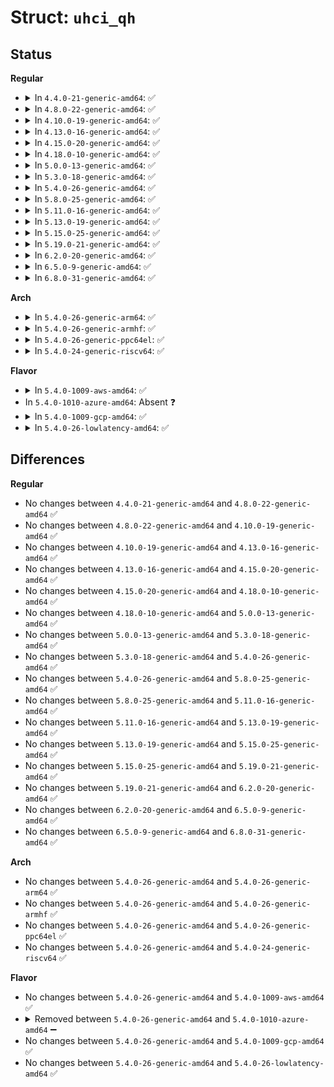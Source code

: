 # Struct: <code>uhci_qh</code>

## Status
<b>Regular</b>
<ul>
<li>
<details>
<summary>In <code>4.4.0-21-generic-amd64</code>: ✅</summary>

```c
struct uhci_qh {
    __le32 link;
    __le32 element;
    dma_addr_t dma_handle;
    struct list_head node;
    struct usb_host_endpoint * hep;
    struct usb_device * udev;
    struct list_head queue;
    struct uhci_td * dummy_td;
    struct uhci_td * post_td;
    struct usb_iso_packet_descriptor * iso_packet_desc;
    long unsigned int advance_jiffies;
    unsigned int unlink_frame;
    unsigned int period;
    short int phase;
    short int load;
    unsigned int iso_frame;
    int state;
    int type;
    int skel;
    unsigned int initial_toggle;
    unsigned int needs_fixup;
    unsigned int is_stopped;
    unsigned int wait_expired;
    unsigned int bandwidth_reserved;
}
```
</details>
</li>
<li>
<details>
<summary>In <code>4.8.0-22-generic-amd64</code>: ✅</summary>

```c
struct uhci_qh {
    __le32 link;
    __le32 element;
    dma_addr_t dma_handle;
    struct list_head node;
    struct usb_host_endpoint * hep;
    struct usb_device * udev;
    struct list_head queue;
    struct uhci_td * dummy_td;
    struct uhci_td * post_td;
    struct usb_iso_packet_descriptor * iso_packet_desc;
    long unsigned int advance_jiffies;
    unsigned int unlink_frame;
    unsigned int period;
    short int phase;
    short int load;
    unsigned int iso_frame;
    int state;
    int type;
    int skel;
    unsigned int initial_toggle;
    unsigned int needs_fixup;
    unsigned int is_stopped;
    unsigned int wait_expired;
    unsigned int bandwidth_reserved;
}
```
</details>
</li>
<li>
<details>
<summary>In <code>4.10.0-19-generic-amd64</code>: ✅</summary>

```c
struct uhci_qh {
    __le32 link;
    __le32 element;
    dma_addr_t dma_handle;
    struct list_head node;
    struct usb_host_endpoint * hep;
    struct usb_device * udev;
    struct list_head queue;
    struct uhci_td * dummy_td;
    struct uhci_td * post_td;
    struct usb_iso_packet_descriptor * iso_packet_desc;
    long unsigned int advance_jiffies;
    unsigned int unlink_frame;
    unsigned int period;
    short int phase;
    short int load;
    unsigned int iso_frame;
    int state;
    int type;
    int skel;
    unsigned int initial_toggle;
    unsigned int needs_fixup;
    unsigned int is_stopped;
    unsigned int wait_expired;
    unsigned int bandwidth_reserved;
}
```
</details>
</li>
<li>
<details>
<summary>In <code>4.13.0-16-generic-amd64</code>: ✅</summary>

```c
struct uhci_qh {
    __le32 link;
    __le32 element;
    dma_addr_t dma_handle;
    struct list_head node;
    struct usb_host_endpoint * hep;
    struct usb_device * udev;
    struct list_head queue;
    struct uhci_td * dummy_td;
    struct uhci_td * post_td;
    struct usb_iso_packet_descriptor * iso_packet_desc;
    long unsigned int advance_jiffies;
    unsigned int unlink_frame;
    unsigned int period;
    short int phase;
    short int load;
    unsigned int iso_frame;
    int state;
    int type;
    int skel;
    unsigned int initial_toggle;
    unsigned int needs_fixup;
    unsigned int is_stopped;
    unsigned int wait_expired;
    unsigned int bandwidth_reserved;
}
```
</details>
</li>
<li>
<details>
<summary>In <code>4.15.0-20-generic-amd64</code>: ✅</summary>

```c
struct uhci_qh {
    __le32 link;
    __le32 element;
    dma_addr_t dma_handle;
    struct list_head node;
    struct usb_host_endpoint * hep;
    struct usb_device * udev;
    struct list_head queue;
    struct uhci_td * dummy_td;
    struct uhci_td * post_td;
    struct usb_iso_packet_descriptor * iso_packet_desc;
    long unsigned int advance_jiffies;
    unsigned int unlink_frame;
    unsigned int period;
    short int phase;
    short int load;
    unsigned int iso_frame;
    int state;
    int type;
    int skel;
    unsigned int initial_toggle;
    unsigned int needs_fixup;
    unsigned int is_stopped;
    unsigned int wait_expired;
    unsigned int bandwidth_reserved;
}
```
</details>
</li>
<li>
<details>
<summary>In <code>4.18.0-10-generic-amd64</code>: ✅</summary>

```c
struct uhci_qh {
    __le32 link;
    __le32 element;
    dma_addr_t dma_handle;
    struct list_head node;
    struct usb_host_endpoint * hep;
    struct usb_device * udev;
    struct list_head queue;
    struct uhci_td * dummy_td;
    struct uhci_td * post_td;
    struct usb_iso_packet_descriptor * iso_packet_desc;
    long unsigned int advance_jiffies;
    unsigned int unlink_frame;
    unsigned int period;
    short int phase;
    short int load;
    unsigned int iso_frame;
    int state;
    int type;
    int skel;
    unsigned int initial_toggle;
    unsigned int needs_fixup;
    unsigned int is_stopped;
    unsigned int wait_expired;
    unsigned int bandwidth_reserved;
}
```
</details>
</li>
<li>
<details>
<summary>In <code>5.0.0-13-generic-amd64</code>: ✅</summary>

```c
struct uhci_qh {
    __le32 link;
    __le32 element;
    dma_addr_t dma_handle;
    struct list_head node;
    struct usb_host_endpoint * hep;
    struct usb_device * udev;
    struct list_head queue;
    struct uhci_td * dummy_td;
    struct uhci_td * post_td;
    struct usb_iso_packet_descriptor * iso_packet_desc;
    long unsigned int advance_jiffies;
    unsigned int unlink_frame;
    unsigned int period;
    short int phase;
    short int load;
    unsigned int iso_frame;
    int state;
    int type;
    int skel;
    unsigned int initial_toggle;
    unsigned int needs_fixup;
    unsigned int is_stopped;
    unsigned int wait_expired;
    unsigned int bandwidth_reserved;
}
```
</details>
</li>
<li>
<details>
<summary>In <code>5.3.0-18-generic-amd64</code>: ✅</summary>

```c
struct uhci_qh {
    __le32 link;
    __le32 element;
    dma_addr_t dma_handle;
    struct list_head node;
    struct usb_host_endpoint * hep;
    struct usb_device * udev;
    struct list_head queue;
    struct uhci_td * dummy_td;
    struct uhci_td * post_td;
    struct usb_iso_packet_descriptor * iso_packet_desc;
    long unsigned int advance_jiffies;
    unsigned int unlink_frame;
    unsigned int period;
    short int phase;
    short int load;
    unsigned int iso_frame;
    int state;
    int type;
    int skel;
    unsigned int initial_toggle;
    unsigned int needs_fixup;
    unsigned int is_stopped;
    unsigned int wait_expired;
    unsigned int bandwidth_reserved;
}
```
</details>
</li>
<li>
<details>
<summary>In <code>5.4.0-26-generic-amd64</code>: ✅</summary>

```c
struct uhci_qh {
    __le32 link;
    __le32 element;
    dma_addr_t dma_handle;
    struct list_head node;
    struct usb_host_endpoint * hep;
    struct usb_device * udev;
    struct list_head queue;
    struct uhci_td * dummy_td;
    struct uhci_td * post_td;
    struct usb_iso_packet_descriptor * iso_packet_desc;
    long unsigned int advance_jiffies;
    unsigned int unlink_frame;
    unsigned int period;
    short int phase;
    short int load;
    unsigned int iso_frame;
    int state;
    int type;
    int skel;
    unsigned int initial_toggle;
    unsigned int needs_fixup;
    unsigned int is_stopped;
    unsigned int wait_expired;
    unsigned int bandwidth_reserved;
}
```
</details>
</li>
<li>
<details>
<summary>In <code>5.8.0-25-generic-amd64</code>: ✅</summary>

```c
struct uhci_qh {
    __le32 link;
    __le32 element;
    dma_addr_t dma_handle;
    struct list_head node;
    struct usb_host_endpoint * hep;
    struct usb_device * udev;
    struct list_head queue;
    struct uhci_td * dummy_td;
    struct uhci_td * post_td;
    struct usb_iso_packet_descriptor * iso_packet_desc;
    long unsigned int advance_jiffies;
    unsigned int unlink_frame;
    unsigned int period;
    short int phase;
    short int load;
    unsigned int iso_frame;
    int state;
    int type;
    int skel;
    unsigned int initial_toggle;
    unsigned int needs_fixup;
    unsigned int is_stopped;
    unsigned int wait_expired;
    unsigned int bandwidth_reserved;
}
```
</details>
</li>
<li>
<details>
<summary>In <code>5.11.0-16-generic-amd64</code>: ✅</summary>

```c
struct uhci_qh {
    __le32 link;
    __le32 element;
    dma_addr_t dma_handle;
    struct list_head node;
    struct usb_host_endpoint * hep;
    struct usb_device * udev;
    struct list_head queue;
    struct uhci_td * dummy_td;
    struct uhci_td * post_td;
    struct usb_iso_packet_descriptor * iso_packet_desc;
    long unsigned int advance_jiffies;
    unsigned int unlink_frame;
    unsigned int period;
    short int phase;
    short int load;
    unsigned int iso_frame;
    int state;
    int type;
    int skel;
    unsigned int initial_toggle;
    unsigned int needs_fixup;
    unsigned int is_stopped;
    unsigned int wait_expired;
    unsigned int bandwidth_reserved;
}
```
</details>
</li>
<li>
<details>
<summary>In <code>5.13.0-19-generic-amd64</code>: ✅</summary>

```c
struct uhci_qh {
    __le32 link;
    __le32 element;
    dma_addr_t dma_handle;
    struct list_head node;
    struct usb_host_endpoint * hep;
    struct usb_device * udev;
    struct list_head queue;
    struct uhci_td * dummy_td;
    struct uhci_td * post_td;
    struct usb_iso_packet_descriptor * iso_packet_desc;
    long unsigned int advance_jiffies;
    unsigned int unlink_frame;
    unsigned int period;
    short int phase;
    short int load;
    unsigned int iso_frame;
    int state;
    int type;
    int skel;
    unsigned int initial_toggle;
    unsigned int needs_fixup;
    unsigned int is_stopped;
    unsigned int wait_expired;
    unsigned int bandwidth_reserved;
}
```
</details>
</li>
<li>
<details>
<summary>In <code>5.15.0-25-generic-amd64</code>: ✅</summary>

```c
struct uhci_qh {
    __le32 link;
    __le32 element;
    dma_addr_t dma_handle;
    struct list_head node;
    struct usb_host_endpoint * hep;
    struct usb_device * udev;
    struct list_head queue;
    struct uhci_td * dummy_td;
    struct uhci_td * post_td;
    struct usb_iso_packet_descriptor * iso_packet_desc;
    long unsigned int advance_jiffies;
    unsigned int unlink_frame;
    unsigned int period;
    short int phase;
    short int load;
    unsigned int iso_frame;
    int state;
    int type;
    int skel;
    unsigned int initial_toggle;
    unsigned int needs_fixup;
    unsigned int is_stopped;
    unsigned int wait_expired;
    unsigned int bandwidth_reserved;
}
```
</details>
</li>
<li>
<details>
<summary>In <code>5.19.0-21-generic-amd64</code>: ✅</summary>

```c
struct uhci_qh {
    __le32 link;
    __le32 element;
    dma_addr_t dma_handle;
    struct list_head node;
    struct usb_host_endpoint * hep;
    struct usb_device * udev;
    struct list_head queue;
    struct uhci_td * dummy_td;
    struct uhci_td * post_td;
    struct usb_iso_packet_descriptor * iso_packet_desc;
    long unsigned int advance_jiffies;
    unsigned int unlink_frame;
    unsigned int period;
    short int phase;
    short int load;
    unsigned int iso_frame;
    int state;
    int type;
    int skel;
    unsigned int initial_toggle;
    unsigned int needs_fixup;
    unsigned int is_stopped;
    unsigned int wait_expired;
    unsigned int bandwidth_reserved;
}
```
</details>
</li>
<li>
<details>
<summary>In <code>6.2.0-20-generic-amd64</code>: ✅</summary>

```c
struct uhci_qh {
    __le32 link;
    __le32 element;
    dma_addr_t dma_handle;
    struct list_head node;
    struct usb_host_endpoint * hep;
    struct usb_device * udev;
    struct list_head queue;
    struct uhci_td * dummy_td;
    struct uhci_td * post_td;
    struct usb_iso_packet_descriptor * iso_packet_desc;
    long unsigned int advance_jiffies;
    unsigned int unlink_frame;
    unsigned int period;
    short int phase;
    short int load;
    unsigned int iso_frame;
    int state;
    int type;
    int skel;
    unsigned int initial_toggle;
    unsigned int needs_fixup;
    unsigned int is_stopped;
    unsigned int wait_expired;
    unsigned int bandwidth_reserved;
}
```
</details>
</li>
<li>
<details>
<summary>In <code>6.5.0-9-generic-amd64</code>: ✅</summary>

```c
struct uhci_qh {
    __le32 link;
    __le32 element;
    dma_addr_t dma_handle;
    struct list_head node;
    struct usb_host_endpoint * hep;
    struct usb_device * udev;
    struct list_head queue;
    struct uhci_td * dummy_td;
    struct uhci_td * post_td;
    struct usb_iso_packet_descriptor * iso_packet_desc;
    long unsigned int advance_jiffies;
    unsigned int unlink_frame;
    unsigned int period;
    short int phase;
    short int load;
    unsigned int iso_frame;
    int state;
    int type;
    int skel;
    unsigned int initial_toggle;
    unsigned int needs_fixup;
    unsigned int is_stopped;
    unsigned int wait_expired;
    unsigned int bandwidth_reserved;
}
```
</details>
</li>
<li>
<details>
<summary>In <code>6.8.0-31-generic-amd64</code>: ✅</summary>

```c
struct uhci_qh {
    __le32 link;
    __le32 element;
    dma_addr_t dma_handle;
    struct list_head node;
    struct usb_host_endpoint * hep;
    struct usb_device * udev;
    struct list_head queue;
    struct uhci_td * dummy_td;
    struct uhci_td * post_td;
    struct usb_iso_packet_descriptor * iso_packet_desc;
    long unsigned int advance_jiffies;
    unsigned int unlink_frame;
    unsigned int period;
    short int phase;
    short int load;
    unsigned int iso_frame;
    int state;
    int type;
    int skel;
    unsigned int initial_toggle;
    unsigned int needs_fixup;
    unsigned int is_stopped;
    unsigned int wait_expired;
    unsigned int bandwidth_reserved;
}
```
</details>
</li>
</ul>
<b>Arch</b>
<ul>
<li>
<details>
<summary>In <code>5.4.0-26-generic-arm64</code>: ✅</summary>

```c
struct uhci_qh {
    __le32 link;
    __le32 element;
    dma_addr_t dma_handle;
    struct list_head node;
    struct usb_host_endpoint * hep;
    struct usb_device * udev;
    struct list_head queue;
    struct uhci_td * dummy_td;
    struct uhci_td * post_td;
    struct usb_iso_packet_descriptor * iso_packet_desc;
    long unsigned int advance_jiffies;
    unsigned int unlink_frame;
    unsigned int period;
    short int phase;
    short int load;
    unsigned int iso_frame;
    int state;
    int type;
    int skel;
    unsigned int initial_toggle;
    unsigned int needs_fixup;
    unsigned int is_stopped;
    unsigned int wait_expired;
    unsigned int bandwidth_reserved;
}
```
</details>
</li>
<li>
<details>
<summary>In <code>5.4.0-26-generic-armhf</code>: ✅</summary>

```c
struct uhci_qh {
    __le32 link;
    __le32 element;
    dma_addr_t dma_handle;
    struct list_head node;
    struct usb_host_endpoint * hep;
    struct usb_device * udev;
    struct list_head queue;
    struct uhci_td * dummy_td;
    struct uhci_td * post_td;
    struct usb_iso_packet_descriptor * iso_packet_desc;
    long unsigned int advance_jiffies;
    unsigned int unlink_frame;
    unsigned int period;
    short int phase;
    short int load;
    unsigned int iso_frame;
    int state;
    int type;
    int skel;
    unsigned int initial_toggle;
    unsigned int needs_fixup;
    unsigned int is_stopped;
    unsigned int wait_expired;
    unsigned int bandwidth_reserved;
}
```
</details>
</li>
<li>
<details>
<summary>In <code>5.4.0-26-generic-ppc64el</code>: ✅</summary>

```c
struct uhci_qh {
    __le32 link;
    __le32 element;
    dma_addr_t dma_handle;
    struct list_head node;
    struct usb_host_endpoint * hep;
    struct usb_device * udev;
    struct list_head queue;
    struct uhci_td * dummy_td;
    struct uhci_td * post_td;
    struct usb_iso_packet_descriptor * iso_packet_desc;
    long unsigned int advance_jiffies;
    unsigned int unlink_frame;
    unsigned int period;
    short int phase;
    short int load;
    unsigned int iso_frame;
    int state;
    int type;
    int skel;
    unsigned int initial_toggle;
    unsigned int needs_fixup;
    unsigned int is_stopped;
    unsigned int wait_expired;
    unsigned int bandwidth_reserved;
}
```
</details>
</li>
<li>
<details>
<summary>In <code>5.4.0-24-generic-riscv64</code>: ✅</summary>

```c
struct uhci_qh {
    __le32 link;
    __le32 element;
    dma_addr_t dma_handle;
    struct list_head node;
    struct usb_host_endpoint * hep;
    struct usb_device * udev;
    struct list_head queue;
    struct uhci_td * dummy_td;
    struct uhci_td * post_td;
    struct usb_iso_packet_descriptor * iso_packet_desc;
    long unsigned int advance_jiffies;
    unsigned int unlink_frame;
    unsigned int period;
    short int phase;
    short int load;
    unsigned int iso_frame;
    int state;
    int type;
    int skel;
    unsigned int initial_toggle;
    unsigned int needs_fixup;
    unsigned int is_stopped;
    unsigned int wait_expired;
    unsigned int bandwidth_reserved;
}
```
</details>
</li>
</ul>
<b>Flavor</b>
<ul>
<li>
<details>
<summary>In <code>5.4.0-1009-aws-amd64</code>: ✅</summary>

```c
struct uhci_qh {
    __le32 link;
    __le32 element;
    dma_addr_t dma_handle;
    struct list_head node;
    struct usb_host_endpoint * hep;
    struct usb_device * udev;
    struct list_head queue;
    struct uhci_td * dummy_td;
    struct uhci_td * post_td;
    struct usb_iso_packet_descriptor * iso_packet_desc;
    long unsigned int advance_jiffies;
    unsigned int unlink_frame;
    unsigned int period;
    short int phase;
    short int load;
    unsigned int iso_frame;
    int state;
    int type;
    int skel;
    unsigned int initial_toggle;
    unsigned int needs_fixup;
    unsigned int is_stopped;
    unsigned int wait_expired;
    unsigned int bandwidth_reserved;
}
```
</details>
</li>
<li>
In <code>5.4.0-1010-azure-amd64</code>: Absent ❓
</li>
<li>
<details>
<summary>In <code>5.4.0-1009-gcp-amd64</code>: ✅</summary>

```c
struct uhci_qh {
    __le32 link;
    __le32 element;
    dma_addr_t dma_handle;
    struct list_head node;
    struct usb_host_endpoint * hep;
    struct usb_device * udev;
    struct list_head queue;
    struct uhci_td * dummy_td;
    struct uhci_td * post_td;
    struct usb_iso_packet_descriptor * iso_packet_desc;
    long unsigned int advance_jiffies;
    unsigned int unlink_frame;
    unsigned int period;
    short int phase;
    short int load;
    unsigned int iso_frame;
    int state;
    int type;
    int skel;
    unsigned int initial_toggle;
    unsigned int needs_fixup;
    unsigned int is_stopped;
    unsigned int wait_expired;
    unsigned int bandwidth_reserved;
}
```
</details>
</li>
<li>
<details>
<summary>In <code>5.4.0-26-lowlatency-amd64</code>: ✅</summary>

```c
struct uhci_qh {
    __le32 link;
    __le32 element;
    dma_addr_t dma_handle;
    struct list_head node;
    struct usb_host_endpoint * hep;
    struct usb_device * udev;
    struct list_head queue;
    struct uhci_td * dummy_td;
    struct uhci_td * post_td;
    struct usb_iso_packet_descriptor * iso_packet_desc;
    long unsigned int advance_jiffies;
    unsigned int unlink_frame;
    unsigned int period;
    short int phase;
    short int load;
    unsigned int iso_frame;
    int state;
    int type;
    int skel;
    unsigned int initial_toggle;
    unsigned int needs_fixup;
    unsigned int is_stopped;
    unsigned int wait_expired;
    unsigned int bandwidth_reserved;
}
```
</details>
</li>
</ul>

## Differences
<b>Regular</b>
<ul>
<li>
No changes between <code>4.4.0-21-generic-amd64</code> and <code>4.8.0-22-generic-amd64</code> ✅
</li>
<li>
No changes between <code>4.8.0-22-generic-amd64</code> and <code>4.10.0-19-generic-amd64</code> ✅
</li>
<li>
No changes between <code>4.10.0-19-generic-amd64</code> and <code>4.13.0-16-generic-amd64</code> ✅
</li>
<li>
No changes between <code>4.13.0-16-generic-amd64</code> and <code>4.15.0-20-generic-amd64</code> ✅
</li>
<li>
No changes between <code>4.15.0-20-generic-amd64</code> and <code>4.18.0-10-generic-amd64</code> ✅
</li>
<li>
No changes between <code>4.18.0-10-generic-amd64</code> and <code>5.0.0-13-generic-amd64</code> ✅
</li>
<li>
No changes between <code>5.0.0-13-generic-amd64</code> and <code>5.3.0-18-generic-amd64</code> ✅
</li>
<li>
No changes between <code>5.3.0-18-generic-amd64</code> and <code>5.4.0-26-generic-amd64</code> ✅
</li>
<li>
No changes between <code>5.4.0-26-generic-amd64</code> and <code>5.8.0-25-generic-amd64</code> ✅
</li>
<li>
No changes between <code>5.8.0-25-generic-amd64</code> and <code>5.11.0-16-generic-amd64</code> ✅
</li>
<li>
No changes between <code>5.11.0-16-generic-amd64</code> and <code>5.13.0-19-generic-amd64</code> ✅
</li>
<li>
No changes between <code>5.13.0-19-generic-amd64</code> and <code>5.15.0-25-generic-amd64</code> ✅
</li>
<li>
No changes between <code>5.15.0-25-generic-amd64</code> and <code>5.19.0-21-generic-amd64</code> ✅
</li>
<li>
No changes between <code>5.19.0-21-generic-amd64</code> and <code>6.2.0-20-generic-amd64</code> ✅
</li>
<li>
No changes between <code>6.2.0-20-generic-amd64</code> and <code>6.5.0-9-generic-amd64</code> ✅
</li>
<li>
No changes between <code>6.5.0-9-generic-amd64</code> and <code>6.8.0-31-generic-amd64</code> ✅
</li>
</ul>
<b>Arch</b>
<ul>
<li>
No changes between <code>5.4.0-26-generic-amd64</code> and <code>5.4.0-26-generic-arm64</code> ✅
</li>
<li>
No changes between <code>5.4.0-26-generic-amd64</code> and <code>5.4.0-26-generic-armhf</code> ✅
</li>
<li>
No changes between <code>5.4.0-26-generic-amd64</code> and <code>5.4.0-26-generic-ppc64el</code> ✅
</li>
<li>
No changes between <code>5.4.0-26-generic-amd64</code> and <code>5.4.0-24-generic-riscv64</code> ✅
</li>
</ul>
<b>Flavor</b>
<ul>
<li>
No changes between <code>5.4.0-26-generic-amd64</code> and <code>5.4.0-1009-aws-amd64</code> ✅
</li>
<li>
<details>
<summary>Removed between <code>5.4.0-26-generic-amd64</code> and <code>5.4.0-1010-azure-amd64</code> ➖</summary>

```c
struct uhci_qh {
    __le32 link;
    __le32 element;
    dma_addr_t dma_handle;
    struct list_head node;
    struct usb_host_endpoint * hep;
    struct usb_device * udev;
    struct list_head queue;
    struct uhci_td * dummy_td;
    struct uhci_td * post_td;
    struct usb_iso_packet_descriptor * iso_packet_desc;
    long unsigned int advance_jiffies;
    unsigned int unlink_frame;
    unsigned int period;
    short int phase;
    short int load;
    unsigned int iso_frame;
    int state;
    int type;
    int skel;
    unsigned int initial_toggle;
    unsigned int needs_fixup;
    unsigned int is_stopped;
    unsigned int wait_expired;
    unsigned int bandwidth_reserved;
}
```
</details>
</li>
<li>
No changes between <code>5.4.0-26-generic-amd64</code> and <code>5.4.0-1009-gcp-amd64</code> ✅
</li>
<li>
No changes between <code>5.4.0-26-generic-amd64</code> and <code>5.4.0-26-lowlatency-amd64</code> ✅
</li>
</ul>
